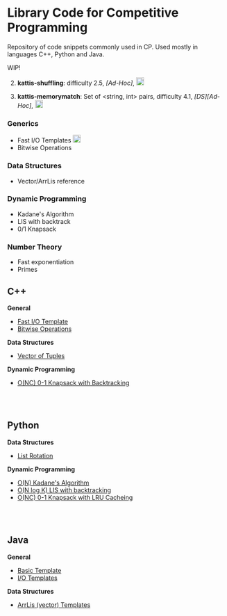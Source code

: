 # Library Code for Competitive Programming
Repository of code snippets commonly used in CP. 
Used mostly in languages C++, Python and Java.

WIP!

 2.  **kattis-shuffling**: difficulty 2.5, *[Ad-Hoc]*, <a  href="AC/kattis-shuffling.cpp"><img  src="https://img.shields.io/badge/python-blue"  height="18"  /></a>

 3.  **kattis-memorymatch**: Set of <string,  int> pairs, difficulty 4.1, *[DS][Ad-Hoc]*, <a  href="AC/kattis-memorymatch.py">  <img  src="https://img.shields.io/badge/Python-3776AB?style=for-the-badge&logo=python&logoColor=white"  height="18"  /></a>

### Generics
- Fast I/O Templates <a href="AC/kattis-shuffling.cpp"><img  src="https://img.shields.io/badge/python-blue"  height="18"  /></a>
- Bitwise Operations

### Data Structures
- Vector/ArrLis reference

### Dynamic Programming
- Kadane's Algorithm
- LIS with backtrack
- 0/1 Knapsack

### Number Theory
- Fast exponentiation
- Primes

## C++
**General**
- <a  href="Archives/fast-template.cpp">Fast I/O Template</a>
- <a  href="Archives/bitwise-reference.cpp">Bitwise Operations</a>

**Data Structures**
- <a  href="Archives/vector-tuple-sort.cpp">Vector of Tuples</a>

**Dynamic Programming**
- <a  href="Archives/knapsack.cpp">O(NC) 0-1 Knapsack with Backtracking</a>

<br></br>
## Python
**Data Structures**
- <a  href="Archives/basic_ds_reference.py">List Rotation</a>

**Dynamic Programming**
- <a  href="Archives/kadane.py">O(N) Kadane's Algorithm</a>
- <a  href="Archives/LIS.py">O(N log K) LIS with backtracking</a>
- <a  href="Archives/lru_knapsack.py">O(NC) 0-1 Knapsack with LRU Cacheing</a>

<br></br>
## Java
**General**
- <a  href="Archives/template.java">Basic Template</a>
- <a  href="Archives/io_reference.java">I/O Templates</a>

**Data Structures**
- <a  href="Archives/basic_ds_reference.java">ArrLis (vector) Templates</a>




